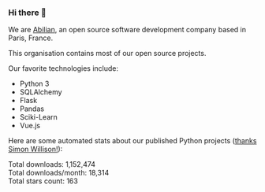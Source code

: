 ### Hi there 👋

We are [Abilian](https://abilian.com/), an open source software development company based in Paris, France.

This organisation contains most of our open source projects.

Our favorite technologies include:

- Python 3
- SQLAlchemy
- Flask
- Pandas
- Sciki-Learn
- Vue.js

Here are some automated stats about our published Python projects
([thanks Simon Willison!][sw-post]):

<!--marker-->
Total downloads: 1,152,474<br>
Total downloads/month: 18,314<br>
Total stars count: 163
<!--end-->

[sw-post]: https://simonwillison.net/2020/Jul/10/self-updating-profile-readme/